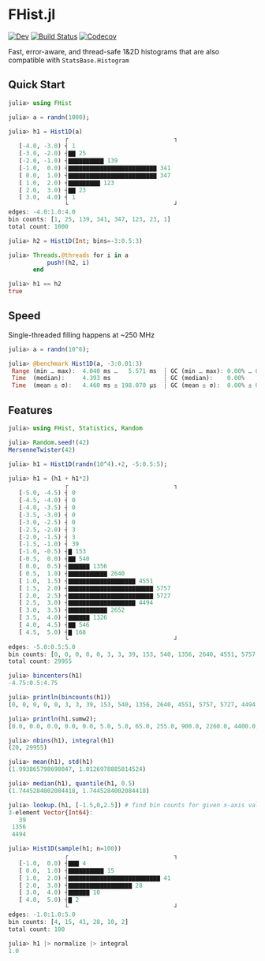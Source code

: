 # FHist.jl

[![Dev](https://img.shields.io/badge/docs-dev-blue.svg)](https://moelf.github.io/FHist.jl/dev/)
[![Build Status](https://github.com/Moelf/FHist.jl/workflows/CI/badge.svg)](https://github.com/Moelf/FHist.jl/actions)
[![Codecov](https://codecov.io/gh/Moelf/FHist.jl/branch/master/graph/badge.svg)](https://codecov.io/gh/Moelf/FHist.jl)

Fast, error-aware, and thread-safe 1&2D histograms that are also compatible with `StatsBase.Histogram`

## Quick Start
```julia
julia> using FHist

julia> a = randn(1000);

julia> h1 = Hist1D(a)
                ┌                              ┐
   [-4.0, -3.0) ┤ 1
   [-3.0, -2.0) ┤▇▇ 25
   [-2.0, -1.0) ┤▇▇▇▇▇▇▇▇▇▇ 139
   [-1.0,  0.0) ┤▇▇▇▇▇▇▇▇▇▇▇▇▇▇▇▇▇▇▇▇▇▇▇▇▇ 341
   [ 0.0,  1.0) ┤▇▇▇▇▇▇▇▇▇▇▇▇▇▇▇▇▇▇▇▇▇▇▇▇▇ 347
   [ 1.0,  2.0) ┤▇▇▇▇▇▇▇▇▇ 123
   [ 2.0,  3.0) ┤▇▇ 23
   [ 3.0,  4.0) ┤ 1
                └                              ┘
edges: -4.0:1.0:4.0
bin counts: [1, 25, 139, 341, 347, 123, 23, 1]
total count: 1000

julia> h2 = Hist1D(Int; bins=-3:0.5:3)

julia> Threads.@threads for i in a
           push!(h2, i)
       end

julia> h1 == h2
true
```

## Speed

Single-threaded filling happens at ~250 MHz
```julia
julia> a = randn(10^6);

julia> @benchmark Hist1D(a, -3:0.01:3)
 Range (min … max):  4.040 ms …   5.571 ms  ┊ GC (min … max): 0.00% … 0.00%
 Time  (median):     4.393 ms               ┊ GC (median):    0.00%
 Time  (mean ± σ):   4.460 ms ± 198.070 μs  ┊ GC (mean ± σ):  0.00% ± 0.00%
```

## Features
```julia
julia> using FHist, Statistics, Random

julia> Random.seed!(42)
MersenneTwister(42)

julia> h1 = Hist1D(randn(10^4).+2, -5:0.5:5);

julia> h1 = (h1 + h1*2)
                ┌                              ┐
   [-5.0, -4.5) ┤ 0
   [-4.5, -4.0) ┤ 0
   [-4.0, -3.5) ┤ 0
   [-3.5, -3.0) ┤ 0
   [-3.0, -2.5) ┤ 0
   [-2.5, -2.0) ┤ 3
   [-2.0, -1.5) ┤ 3
   [-1.5, -1.0) ┤ 39
   [-1.0, -0.5) ┤▇ 153
   [-0.5,  0.0) ┤▇▇ 540
   [ 0.0,  0.5) ┤▇▇▇▇▇▇ 1356
   [ 0.5,  1.0) ┤▇▇▇▇▇▇▇▇▇▇▇ 2640
   [ 1.0,  1.5) ┤▇▇▇▇▇▇▇▇▇▇▇▇▇▇▇▇▇▇▇ 4551
   [ 1.5,  2.0) ┤▇▇▇▇▇▇▇▇▇▇▇▇▇▇▇▇▇▇▇▇▇▇▇▇ 5757
   [ 2.0,  2.5) ┤▇▇▇▇▇▇▇▇▇▇▇▇▇▇▇▇▇▇▇▇▇▇▇▇ 5727
   [ 2.5,  3.0) ┤▇▇▇▇▇▇▇▇▇▇▇▇▇▇▇▇▇▇▇ 4494
   [ 3.0,  3.5) ┤▇▇▇▇▇▇▇▇▇▇▇ 2652
   [ 3.5,  4.0) ┤▇▇▇▇▇▇ 1326
   [ 4.0,  4.5) ┤▇▇ 546
   [ 4.5,  5.0) ┤▇ 168
                └                              ┘
edges: -5.0:0.5:5.0
bin counts: [0, 0, 0, 0, 0, 3, 3, 39, 153, 540, 1356, 2640, 4551, 5757, 5727, 4494, 2652, 1326, 546, 168]
total count: 29955

julia> bincenters(h1)
-4.75:0.5:4.75

julia> println(bincounts(h1))
[0, 0, 0, 0, 0, 3, 3, 39, 153, 540, 1356, 2640, 4551, 5757, 5727, 4494, 2652, 1326, 546, 168]

julia> println(h1.sumw2);
[0.0, 0.0, 0.0, 0.0, 0.0, 5.0, 5.0, 65.0, 255.0, 900.0, 2260.0, 4400.0, 7585.0, 9595.0, 9545.0, 7490.0, 4420.0, 2210.0, 910.0, 280.0]

julia> nbins(h1), integral(h1)
(20, 29955)

julia> mean(h1), std(h1)
(1.993865798698047, 1.0126978885814524)

julia> median(h1), quantile(h1, 0.5)
(1.7445284002084418, 1.7445284002084418)

julia> lookup.(h1, [-1.5,0,2.5]) # find bin counts for given x-axis values
3-element Vector{Int64}:
   39
 1356
 4494

julia> Hist1D(sample(h1; n=100))
                ┌                              ┐
   [-1.0,  0.0) ┤▇▇▇ 4
   [ 0.0,  1.0) ┤▇▇▇▇▇▇▇▇▇▇ 15
   [ 1.0,  2.0) ┤▇▇▇▇▇▇▇▇▇▇▇▇▇▇▇▇▇▇▇▇▇▇▇▇▇▇ 41
   [ 2.0,  3.0) ┤▇▇▇▇▇▇▇▇▇▇▇▇▇▇▇▇▇▇ 28
   [ 3.0,  4.0) ┤▇▇▇▇▇▇ 10
   [ 4.0,  5.0) ┤▇ 2
                └                              ┘
edges: -1.0:1.0:5.0
bin counts: [4, 15, 41, 28, 10, 2]
total count: 100

julia> h1 |> normalize |> integral
1.0
```
